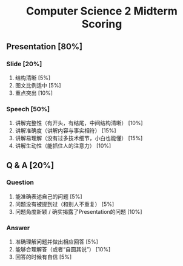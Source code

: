 <center>
    <h1>
        Computer Science 2 Midterm Scoring
    </h1>
</center>

## Presentation  	[80%]

### Slide		[20%]

1. 结构清晰			          [5%]
2. 图文比例适中 	   	  [5%]
3. 重点突出			          [10%]

### Speech	       [50%]

1. 讲解完整性（有开头，有结尾，中间结构清晰）	[10%]
2. 讲解准确度（讲解内容与事实相符）				        [15%]
3. 讲解易理解（没有过多技术细节，小白也能懂）	[15%]
4. 讲解生动性（能抓住人的注意力）				            [10%]

## Q & A					[20%]

### Question

1. 能准确表述自己的问题						                      [5%]
2. 问题没有被提到过（和别人不重复）				       [5%]
3. 问题角度新颖 / 确实揭露了Presentation的问题	[10%]

### Answer

1. 准确理解问题并做出相应回答				      [5%]
2. 能够合理解答（或者“自圆其说”）				[10%]
3. 回答的时候有自信							              [5%]
